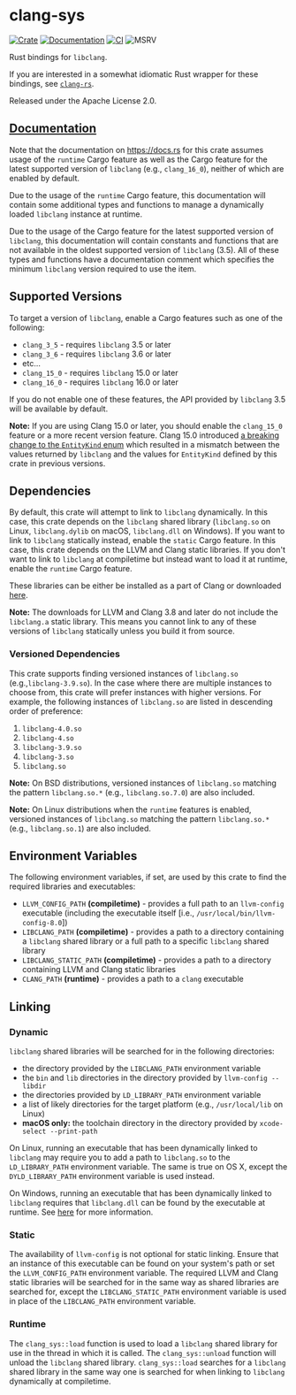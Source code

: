 # clang-sys

[![Crate](https://img.shields.io/crates/v/clang-sys.svg)](https://crates.io/crates/clang-sys)
[![Documentation](https://docs.rs/clang-sys/badge.svg)](https://docs.rs/clang-sys)
[![CI](https://img.shields.io/github/workflow/status/KyleMayes/clang-sys/CI/master)](https://github.com/KyleMayes/vulkanalia/actions?query=workflow%3ACI)
![MSRV](https://img.shields.io/badge/MSRV-1.40.0-blue)

Rust bindings for `libclang`.

If you are interested in a somewhat idiomatic Rust wrapper for these bindings, see [`clang-rs`](https://github.com/KyleMayes/clang-rs).

Released under the Apache License 2.0.

## [Documentation](https://docs.rs/clang-sys)

Note that the documentation on https://docs.rs for this crate assumes usage of the `runtime` Cargo feature as well as the Cargo feature for the latest supported version of `libclang` (e.g., `clang_16_0`), neither of which are enabled by default.

Due to the usage of the `runtime` Cargo feature, this documentation will contain some additional types and functions to manage a dynamically loaded `libclang` instance at runtime.

Due to the usage of the Cargo feature for the latest supported version of `libclang`, this documentation will contain constants and functions that are not available in the oldest supported version of `libclang` (3.5). All of these types and functions have a documentation comment which specifies the minimum `libclang` version required to use the item.

## Supported Versions

To target a version of `libclang`, enable a Cargo features such as one of the following:

* `clang_3_5` - requires `libclang` 3.5 or later
* `clang_3_6` - requires `libclang` 3.6 or later
* etc...
* `clang_15_0` - requires `libclang` 15.0 or later
* `clang_16_0` - requires `libclang` 16.0 or later

If you do not enable one of these features, the API provided by `libclang` 3.5 will be available by default.

**Note:** If you are using Clang 15.0 or later, you should enable the `clang_15_0` feature or a more recent version feature. Clang 15.0 introduced [a breaking change to the `EntityKind` enum](https://github.com/llvm/llvm-project/commit/bb83f8e70bd1d56152f02307adacd718cd67e312#diff-674613a0e47f4e66cc19061e28e3296d39be2d124dceefb68237b30b8e241e7c) which resulted in a mismatch between the values returned by `libclang` and the values for `EntityKind` defined by this crate in previous versions.

## Dependencies

By default, this crate will attempt to link to `libclang` dynamically. In this case, this crate depends on the `libclang` shared library (`libclang.so` on Linux, `libclang.dylib` on macOS, `libclang.dll` on Windows). If you want to link to `libclang` statically instead, enable the `static` Cargo feature. In this case, this crate depends on the LLVM and Clang static libraries. If you don't want to link to `libclang` at compiletime but instead want to load it at runtime, enable the `runtime` Cargo feature.

These libraries can be either be installed as a part of Clang or downloaded [here](http://llvm.org/releases/download.html).

**Note:** The downloads for LLVM and Clang 3.8 and later do not include the `libclang.a` static library. This means you cannot link to any of these versions of `libclang` statically unless you build it from source.

### Versioned Dependencies

This crate supports finding versioned instances of `libclang.so` (e.g.,`libclang-3.9.so`). In the case where there are multiple instances to choose from, this crate will prefer instances with higher versions. For example, the following instances of `libclang.so` are listed in descending order of preference:

1. `libclang-4.0.so`
2. `libclang-4.so`
3. `libclang-3.9.so`
4. `libclang-3.so`
5. `libclang.so`

**Note:** On BSD distributions, versioned instances of `libclang.so` matching the pattern `libclang.so.*` (e.g., `libclang.so.7.0`) are also included.

**Note:** On Linux distributions when the `runtime` features is enabled, versioned instances of `libclang.so` matching the pattern `libclang.so.*` (e.g., `libclang.so.1`) are also included.

## Environment Variables

The following environment variables, if set, are used by this crate to find the required libraries and executables:

* `LLVM_CONFIG_PATH` **(compiletime)** - provides a full path to an `llvm-config` executable (including the executable itself [i.e., `/usr/local/bin/llvm-config-8.0`])
* `LIBCLANG_PATH` **(compiletime)** - provides a path to a directory containing a `libclang` shared library or a full path to a specific `libclang` shared library
* `LIBCLANG_STATIC_PATH` **(compiletime)** - provides a path to a directory containing LLVM and Clang static libraries
* `CLANG_PATH` **(runtime)** - provides a path to a `clang` executable

## Linking

### Dynamic

`libclang` shared libraries will be searched for in the following directories:

* the directory provided by the `LIBCLANG_PATH` environment variable
* the `bin` and `lib` directories in the directory provided by `llvm-config --libdir`
* the directories provided by `LD_LIBRARY_PATH` environment variable
* a list of likely directories for the target platform (e.g., `/usr/local/lib` on Linux)
* **macOS only:** the toolchain directory in the directory provided by `xcode-select --print-path`

On Linux, running an executable that has been dynamically linked to `libclang` may require you to add a path to `libclang.so` to the `LD_LIBRARY_PATH` environment variable. The same is true on OS X, except the `DYLD_LIBRARY_PATH` environment variable is used instead.

On Windows, running an executable that has been dynamically linked to `libclang` requires that `libclang.dll` can be found by the executable at runtime. See [here](https://msdn.microsoft.com/en-us/library/7d83bc18.aspx) for more information.

### Static

The availability of `llvm-config` is not optional for static linking. Ensure that an instance of this executable can be found on your system's path or set the `LLVM_CONFIG_PATH` environment variable. The required LLVM and Clang static libraries will be searched for in the same way as shared libraries are searched for, except the `LIBCLANG_STATIC_PATH` environment variable is used in place of the `LIBCLANG_PATH` environment variable.

### Runtime

The `clang_sys::load` function is used to load a `libclang` shared library for use in the thread in which it is called. The `clang_sys::unload` function will unload the `libclang` shared library. `clang_sys::load` searches for a `libclang` shared library in the same way one is searched for when linking to `libclang` dynamically at compiletime.
